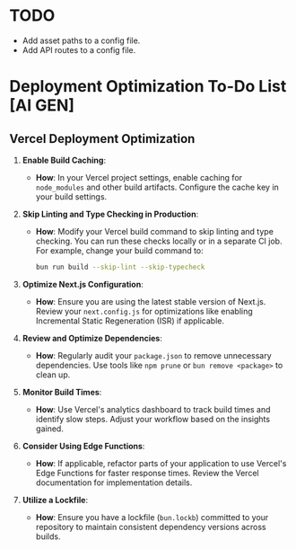 # TODO

-   Add asset paths to a config file.
-   Add API routes to a config file.

# Deployment Optimization To-Do List [AI GEN]

## Vercel Deployment Optimization

1. **Enable Build Caching**:

    - **How**: In your Vercel project settings, enable caching for `node_modules` and other build artifacts. Configure the cache key in your build settings.

2. **Skip Linting and Type Checking in Production**:

    - **How**: Modify your Vercel build command to skip linting and type checking. You can run these checks locally or in a separate CI job. For example, change your build command to:
        ```bash
        bun run build --skip-lint --skip-typecheck
        ```

3. **Optimize Next.js Configuration**:

    - **How**: Ensure you are using the latest stable version of Next.js. Review your `next.config.js` for optimizations like enabling Incremental Static Regeneration (ISR) if applicable.

4. **Review and Optimize Dependencies**:

    - **How**: Regularly audit your `package.json` to remove unnecessary dependencies. Use tools like `npm prune` or `bun remove <package>` to clean up.

5. **Monitor Build Times**:

    - **How**: Use Vercel's analytics dashboard to track build times and identify slow steps. Adjust your workflow based on the insights gained.

6. **Consider Using Edge Functions**:

    - **How**: If applicable, refactor parts of your application to use Vercel's Edge Functions for faster response times. Review the Vercel documentation for implementation details.

7. **Utilize a Lockfile**:
    - **How**: Ensure you have a lockfile (`bun.lockb`) committed to your repository to maintain consistent dependency versions across builds.
